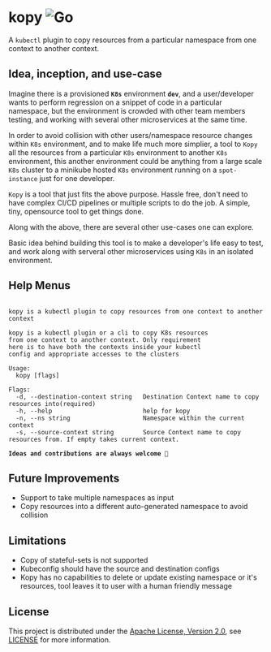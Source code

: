 # kopy ![Go](https://github.com/TejaBeta/kopy/workflows/Go/badge.svg)

A `kubectl` plugin to copy resources from a particular namespace from one context to another context.

## Idea, inception, and use-case

Imagine there is a provisioned **`K8s`** environment **`dev`**, and a user/developer wants to perform regression on a snippet of code in a particular namespace, but the environment is crowded with other team members testing, and working with several other microservices at the same time.

In order to avoid collision with other users/namespace resource changes within `K8s` environment, and to make life much more simplier, a tool to `Kopy` all the resources from a particular `K8s` environment to another `K8s` environment, this another environment could be anything from a large scale `K8s` cluster to a minikube hosted `K8s` environment running on a `spot-instance` just for one developer.

`Kopy` is a tool that just fits the above purpose. Hassle free, don't need to have complex CI/CD pipelines or multiple scripts to do the job. A simple, tiny, opensource tool to get things done.

Along with the above, there are several other use-cases one can explore.

Basic idea behind building this tool is to make a developer's life easy to test, and work along with serveral other microservices using `K8s` in an isolated environment. 

## Help Menus

```

kopy is a kubectl plugin to copy resources from one context to another context

kopy is a kubectl plugin or a cli to copy K8s resources
from one context to another context. Only requirement
here is to have both the contexts inside your kubectl 
config and appropriate accesses to the clusters

Usage:
  kopy [flags]

Flags:
  -d, --destination-context string   Destination Context name to copy resources into(required)
  -h, --help                         help for kopy
  -n, --ns string                    Namespace within the current context
  -s, --source-context string        Source Context name to copy resources from. If empty takes current context.

```

**`Ideas and contributions are always welcome 💪`**

## Future Improvements
- Support to take multiple namespaces as input
- Copy resources into a different auto-generated namespace to avoid collision

## Limitations
- Copy of stateful-sets is not supported
- Kubeconfig should have the source and destination configs
- Kopy has no capabilities to delete or update existing namespace or it's resources, tool leaves it to user with a human friendly message

## License
This project is distributed under the [Apache License, Version 2.0](http://www.apache.org/licenses/LICENSE-2.0), see [LICENSE](./LICENSE) for more information.
